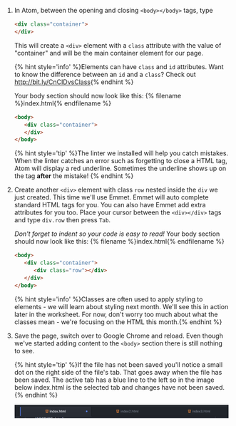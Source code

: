 1. In Atom, between the opening and closing `<body></body>` tags, type 

   ```html
   <div class="container">
   </div>
   ```
   
   This will create a `<div>` element with a `class` attribute with the value of "container" and will be the main container element for our page.
    
   {% hint style='info' %}Elements can have `class` and `id` attributes. Want to know the difference between an `id` and a `class`?  Check out <a href="http://bit.ly/CnCIDvsClass">http://bit.ly/CnCIDvsClass</a>{% endhint %}
    
   Your body section should now look like this: 
   {% filename %}index.html{% endfilename %}
   ```html
   <body>
      <div class="container">
      </div>
   </body>
   ```
      {% hint style='tip' %}The linter we installed will help you catch mistakes. When the linter catches an error such as forgetting to close a HTML tag, Atom will display a red underline. Sometimes the underline shows up on the tag **after** the mistake! 
{% endhint %}

1. Create another `<div>` element with class `row` nested inside the `div` we just created. This time we'll use Emmet. Emmet will auto complete standard HTML tags for you. You can also have Emmet add extra attributes for you too. Place your cursor between the `<div></div>` tags and type `div.row` then press `Tab`. 

   _Don't forget to indent so your code is easy to read!_
   Your body section should now look like this: 
   {% filename %}index.html{% endfilename %}
   ```html
   <body>
      <div class="container">
         <div class="row"></div>
      </div>
   </body>
   ```
    
    {% hint style='info' %}Classes are often used to apply styling to elements - we will learn about styling next month. We'll see this in action later in the worksheet.  For now, don't worry too much about what the classes mean - we're focusing on the HTML this month.{% endhint %}
    
1. Save the page, switch over to Google Chrome and reload.  Even though we've started adding content to the `<body>` section there is still nothing to see.
    
    {% hint style='tip' %}If the file has not been saved you'll notice a small dot on the right side of the file's tab.  That goes away when the file has been saved.  The active tab has a blue line to the left so in the image below index.html is the selected tab and changes have not been saved.{% endhint %}

    ![](images/atom.png)
